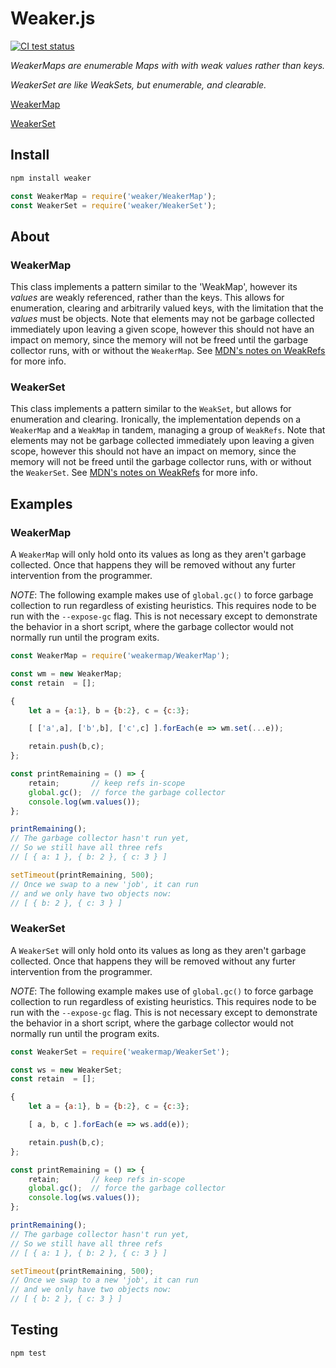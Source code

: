 # Weaker.js

[![CI test status](https://github.com/seanmorris/weaker/actions/workflows/test.yaml/badge.svg)](https://github.com/seanmorris/Weaker/actions)

*WeakerMaps are enumerable Maps with with weak values rather than keys.*

*WeakerSet are like WeakSets, but enumerable, and clearable.*

[WeakerMap](https://github.com/seanmorris/Weaker/tree/master/weakermap)

[WeakerSet](https://github.com/seanmorris/Weaker/tree/master/weakerset)

## Install
```bash
npm install weaker
```

```javascript
const WeakerMap = require('weaker/WeakerMap');
const WeakerSet = require('weaker/WeakerSet');
```

## About
### WeakerMap
This class implements a pattern similar to the 'WeakMap', however its *values* are weakly referenced, rather than the keys. This allows for enumeration, clearing and arbitrarily valued keys, with the limitation that the *values* must be objects. Note that elements may not be garbage collected immediately upon leaving a given scope, however this should not have an impact on memory, since the memory will not be freed until the garbage collector runs, with or without the `WeakerMap`. See [MDN's notes on WeakRefs](https://developer.mozilla.org/en-US/docs/Web/JavaScript/Reference/Global_Objects/WeakRef#notes_on_weakrefs) for more info.

### WeakerSet
This class implements a pattern similar to the `WeakSet`, but allows for enumeration and clearing. Ironically, the implementation depends on a `WeakerMap` and a `WeakMap` in tandem, managing a group of `WeakRefs`. Note that elements may not be garbage collected immediately upon leaving a given scope, however this should not have an impact on memory, since the memory will not be freed until the garbage collector runs, with or without the `WeakerSet`. See [MDN's notes on WeakRefs](https://developer.mozilla.org/en-US/docs/Web/JavaScript/Reference/Global_Objects/WeakRef#notes_on_weakrefs) for more info.

## Examples
### WeakerMap
A `WeakerMap` will only hold onto its values as long as they aren't garbage collected. Once that happens they will be removed without any furter intervention from the programmer.

*NOTE*: The following example makes use of `global.gc()` to force garbage collection to run regardless of existing heuristics. This requires node to be run with the `--expose-gc` flag. This is not necessary except to demonstrate the behavior in a short script, where the garbage collector would not normally run until the program exits.

```javascript
const WeakerMap = require('weakermap/WeakerMap');

const wm = new WeakerMap;
const retain  = [];

{
	let a = {a:1}, b = {b:2}, c = {c:3};

	[ ['a',a], ['b',b], ['c',c] ].forEach(e => wm.set(...e));

	retain.push(b,c);
};

const printRemaining = () => {
	retain;       // keep refs in-scope
	global.gc();  // force the garbage collector
	console.log(wm.values());
};

printRemaining();
// The garbage collector hasn't run yet,
// So we still have all three refs
// [ { a: 1 }, { b: 2 }, { c: 3 } ]

setTimeout(printRemaining, 500);
// Once we swap to a new 'job', it can run
// and we only have two objects now:
// [ { b: 2 }, { c: 3 } ]
```

### WeakerSet
A `WeakerSet` will only hold onto its values as long as they aren't garbage collected. Once that happens they will be removed without any furter intervention from the programmer.

*NOTE*: The following example makes use of `global.gc()` to force garbage collection to run regardless of existing heuristics. This requires node to be run with the `--expose-gc` flag. This is not necessary except to demonstrate the behavior in a short script, where the garbage collector would not normally run until the program exits.

```javascript
const WeakerSet = require('weakermap/WeakerSet');

const ws = new WeakerSet;
const retain  = [];

{
	let a = {a:1}, b = {b:2}, c = {c:3};

	[ a, b, c ].forEach(e => ws.add(e));

	retain.push(b,c);
};

const printRemaining = () => {
	retain;       // keep refs in-scope
	global.gc();  // force the garbage collector
	console.log(ws.values());
};

printRemaining();
// The garbage collector hasn't run yet,
// So we still have all three refs
// [ { a: 1 }, { b: 2 }, { c: 3 } ]

setTimeout(printRemaining, 500);
// Once we swap to a new 'job', it can run
// and we only have two objects now:
// [ { b: 2 }, { c: 3 } ]
```

## Testing
```bash
npm test
```
